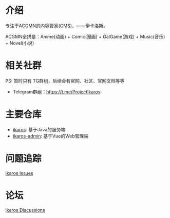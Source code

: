 # 介绍

专注于ACGMN的内容管家(CMS)，——伊卡洛斯。

ACGMN全拼是：Anime(动画) + Comic(漫画) + GalGame(游戏) + Music(音乐) + Novel(小说)


# 相关社群
PS: 暂时只有 TG群组，后续会有官网、社区、官网文档等等
- Telegram群组：https://t.me/ProjectIkaros

# 主要仓库
- [ikaros](https://github.com/ikaros-dev/ikaros): 基于Java的服务端
- [ikaros-admin](https://github.com/ikaros-dev/ikaros-admin): 基于Vue的Web管理端

# 问题追踪
[Ikaros Issues](https://github.com/ikaros-dev/ikaros/issues)

# 论坛
[Ikaros Discussions](https://github.com/orgs/ikaros-dev/discussions)
